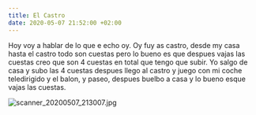 ```yaml
---
title: El Castro
date: 2020-05-07 21:52:00 +02:00
---
```


Hoy voy a hablar de lo que e echo oy. Oy fuy as castro, desde my casa hasta el castro todo son cuestas pero lo bueno es que despues vajas las cuestas creo que son 4 cuestas en total que tengo que subir. Yo salgo de casa y subo las 4 cuestas despues llego al castro y juego con mi coche teledirigido y el balon, y paseo, despues buelbo a casa y lo bueno esque vajas las cuestas.

![scanner_20200507_213007.jpg](/uploads/scanner_20200507_213007.jpg)